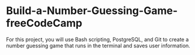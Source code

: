 # Build-a-Number-Guessing-Game-freeCodeCamp
For this project, you will use Bash scripting, PostgreSQL, and Git to create a number guessing game that runs in the terminal and saves user information.
